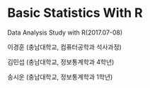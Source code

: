 # Basic Statistics With R
Data Analysis Study with R(2017.07-08)

이경훈 (충남대학교, 컴퓨터공학과 석사과정)

김민섭 (충남대학교, 정보통계학과 4학년)

송시운 (충남대학교, 정보통계학과 1학년)
